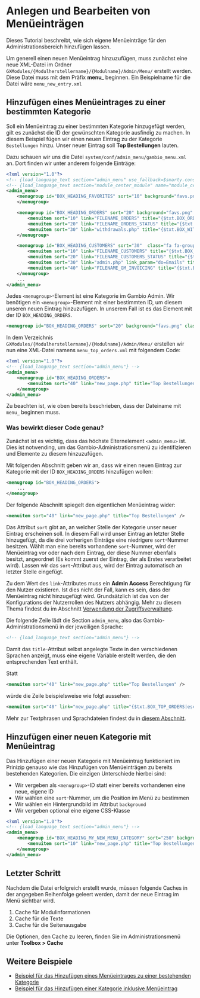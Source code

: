 # Anlegen und Bearbeiten von Menüeinträgen

Dieses Tutorial beschreibt, wie sich eigene Menüeinträge für den Administrationsbereich hinzufügen lassen.

Um generell einen neuen Menüeintrag hinzuzufügen, muss zunächst eine neue XML-Datei im Ordner
`GXModules/{Modulherstellername}/{Modulname}/Admin/Menu/` erstellt werden. Diese Datei muss mit dem Präfix **menu_**
beginnen. Ein Beispielname für die Datei wäre `menu_new_entry.xml`


## Hinzufügen eines Menüeintrages zu einer bestimmten Kategorie

Soll ein Menüeintrag zu einer bestimmten Kategorie hinzugefügt werden, gilt es zunächst die ID der gewünschten
Kategorie ausfindig zu machen. In diesem Beispiel fügen wir einen neuen Eintrag zu der Kategorie `Bestellungen`
hinzu. Unser neuer Eintrag soll **Top Bestellungen** lauten.

Dazu schauen wir uns die Datei `system/conf/admin_menu/gambio_menu.xml` an. Dort finden wir unter anderem folgende
Einträge:

```xml
<?xml version="1.0"?>
<!-- {load_language_text section="admin_menu" use_fallback=$smarty.const.SHOW_UNTRANSLATED_MENUITEMS} -->
<!-- {load_language_text section="module_center_module" name="module_center_module" use_fallback=$smarty.const.SHOW_UNTRANSLATED_MENUITEMS} -->
<admin_menu>
	<menugroup id="BOX_HEADING_FAVORITES" sort="10" background="favs.png" class="fa fa-heart" title="{$txt.BOX_HEADING_FAVS|escape}">
	</menugroup>

	<menugroup id="BOX_HEADING_ORDERS" sort="20" background="favs.png" class="fa fa-shopping-cart" title="{$txt.BOX_ORDERS|escape}">
		<menuitem sort="10" link="FILENAME_ORDERS" title="{$txt.BOX_ORDERS|escape}" />
		<menuitem sort="20" link="FILENAME_ORDERS_STATUS" title="{$txt.BOX_ORDERS_STATUS|escape}" />
		<menuitem sort="30" link="withdrawals.php" title="{$txt.BOX_WITHDRAWALS|escape}" />
	</menugroup>

	<menugroup id="BOX_HEADING_CUSTOMERS" sort="30"  class="fa fa-group" title="{$txt.BOX_HEADING_CUSTOMERS|escape}">
		<menuitem sort="10" link="FILENAME_CUSTOMERS" title="{$txt.BOX_CUSTOMERS|escape}" />
		<menuitem sort="20" link="FILENAME_CUSTOMERS_STATUS" title="{$txt.BOX_CUSTOMERS_STATUS|escape}" />
		<menuitem sort="30" link="admin.php" link_param="do=Emails" title="{$txt.BOX_EMAILS|escape}" />
		<menuitem sort="40" link="FILENAME_GM_INVOICING" title="{$txt.BOX_GM_INVOICING|escape}" />
	</menugroup>
	...
</admin_menu>
```

Jedes `<menugroup>`-Element ist eine Kategorie im Gambio Admin. Wir benötigen ein `<menugroup>`-Element mit einer
bestimmten ID, um diesem unseren neuen Eintrag hinzuzufügen. In unserem Fall ist es das Element mit der ID
`BOX_HEADING_ORDERS`.

```xml
<menugroup id="BOX_HEADING_ORDERS" sort="20" background="favs.png" class="fa fa-shopping-cart" title="{$txt.BOX_ORDERS|escape}">
```

In dem Verzeichnis `GXModules/{Modulherstellername}/{Modulname}/Admin/Menu/` erstellen wir nun eine XML-Datei namens
`menu_top_orders.xml` mit folgendem Code:

```xml
<?xml version="1.0"?>
<!-- {load_language_text section="admin_menu"} -->
<admin_menu>
	<menugroup id="BOX_HEADING_ORDERS">
		<menuitem sort="40" link="new_page.php" title="Top Bestellungen" />
	</menugroup>
</admin_menu>
```

Zu beachten ist, wie oben bereits beschrieben, dass der Dateiname mit `menu_` beginnen muss.


### Was bewirkt dieser Code genau?

Zunächst ist es wichtig, dass das höchste Elternelement `<admin_menu>` ist. Dies ist notwending, um das
Gambio-Administrationsmenü zu identifizieren und Elemente zu diesem hinzuzufügen.

Mit folgenden Abschnitt geben wir an, dass wir einen neuen Eintrag zur Kategorie mit der ID `BOX_HEADING_ORDERS`
hinzufügen wollen:

```xml
<menugroup id="BOX_HEADING_ORDERS">
	...
</menugroup>
```

Der folgende Abschnitt spiegelt den eigentlichen Menüeintrag wider:

```xml
<menuitem sort="40" link="new_page.php" title="Top Bestellungen" />
```

Das Attribut `sort` gibt an, an welcher Stelle der Kategorie unser neuer Eintrag erscheinen soll. In diesem Fall wird
unser Eintrag an letzter Stelle hinzugefügt, da die drei vorherigen Einträge eine niedrigere `sort`-Nummer besitzen.
Wählt man eine bereits vorhandene `sort`-Nummer, wird der Menüeintrag vor oder nach dem Eintrag, der diese Nummer
ebenfalls besitzt, angeordnet (Es kommt zuerst der Eintrag, der als Erstes verarbeitet wird). Lassen wir das
`sort`-Attribut aus, wird der Eintrag automatisch an letzter Stelle eingefügt.

Zu dem Wert des `link`-Attributes muss ein **Admin Access** Berechtigung für den Nutzer existieren. Ist dies nicht der
Fall, kann es sein, dass der Menüeintrag nicht hinzugefügt wird. Grundsätzlich ist das von der Konfigurations der
Nutzerrollen des Nutzers abhängig. Mehr zu diesem Thema findest du im Abschnitt
[Verwendung der Zugriffsverwaltung]().

Die folgende Zeile lädt die Section `admin_menu`, also das Gambio-Administrationsmenü in der jeweiligen Sprache:

```xml
<!-- {load_language_text section="admin_menu"} -->
```

Damit das `title`-Attribut selbst angelegte Texte in den verschiedenen Sprachen anzeigt, muss eine eigene Variable
erstellt werden, die den entsprechenden Text enthält.

Statt

```xml
<menuitem sort="40" link="new_page.php" title="Top Bestellungen" />
```

würde die Zeile beispielsweise wie folgt aussehen:

```xml
<menuitem sort="40" link="new_page.php" title="{$txt.BOX_TOP_ORDERS|escape}" />
```

Mehr zur Textphrasen und Sprachdateien findest du in [diesem Abschnitt](create_new_language_phrases.md).


## Hinzufügen einer neuen Kategorie mit Menüeintrag

Das Hinzufügen einer neuen Kategorie mit Menüeintrag funktioniert im Prinizip genauso wie das Hinzufügen von
Menüeinträgen zu bereits bestehenden Kategorien. Die einzigen Unterschiede hierbei sind:

* Wir vergeben als `<menugroup>`-ID statt einer bereits vorhandenen eine neue, eigene ID
* Wir wählen eine `sort`-Nummer, um die Position im Menü zu bestimmen
* Wir wählen ein Hintergrundbild im Attribut `background`
* Wir vergeben optional eine eigene CSS-Klasse

```xml
<?xml version="1.0"?>
<!-- {load_language_text section="admin_menu"} -->
<admin_menu>
	<menugroup id="BOX_HEADING_MY_NEW_MENU_CATEGORY" sort="250" background="favs.png" class="my-class" title="Top Orders">
		<menuitem sort="10" link="new_page.php" title="Top Bestellungen" />
	</menugroup>
</admin_menu>
```


## Letzter Schritt

Nachdem die Datei erfolgreich erstellt wurde, müssen folgende Caches in der angegeben Reihenfolge geleert werden,
damit der neue Eintrag im Menü sichtbar wird.

1. Cache für Modulinformationen
2. Cache für die Texte
3. Cache für die Seitenausgabe

Die Optionen, den Cache zu leeren, finden Sie im Administrationsmenü unter **Toolbox > Cache**


## Weitere Beispiele
- [Beispiel für das Hinzufügen eines Menüeintrages zu einer bestehenden Kategorie](../samples/menu/menu_zones_in_orders.xml)
- [Beispiel für das Hinzufügen einer Kategorie inklusive Menüeintrag](../samples/menu/menu_zones_with_zones_category.xml)
